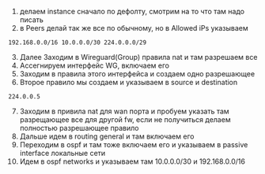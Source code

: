 1. делаем instance сначало по дефолту, смотрим на то что там надо писать
2. в Peers делай так же все по обычному, но в Allowed iPs указываем
```
192.168.0.0/16 10.0.0.0/30 224.0.0.0/29
```

3. Далее Заходим в Wireguard(Group) правила nat и там разрешаем все
4. Ассегнируем интерфейс WG, включаем его 
5. Заходим в правила этого интерфейса и создаем одно разрешающее 
6. Второе правило мы создаем и указываем в source и destination
```
224.0.0.5
```
7. Заходим в привила nat для wan порта и пробуем указать там разрещающее все для другой fw, если не получиться делаем полностью разрешающее правило
8. Дальше идем в routing general и там включаем его
9. Переходим в ospf и там тоже включаем его и указываем в passive interface локальные сети
10. Идем в ospf networks и указываем там 10.0.0.0/30 и 192.168.0.0/16
